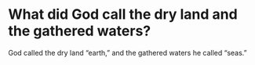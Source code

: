 # What did God call the dry land and the gathered waters?

God called the dry land “earth,” and the gathered waters he called “seas.”
